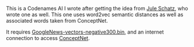 This is a Codenames AI I wrote after getting the idea from [Jule Schatz](http://www-personal.umich.edu/~schatzju/), who wrote one as well. This one uses word2vec semantic distances as well as associated words taken from ConceptNet.

It requires [GoogleNews-vectors-negative300.bin](https://code.google.com/archive/p/word2vec/), and an internet connection to access [ConceptNet](http://conceptnet.io).

